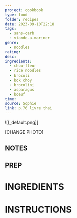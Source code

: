 ```yaml
---
project: cookbook
type: food
folder: recipes
date: 2023-09-10T22:18
tags:
  - sans-carb
  - viande-a-mariner
genre:
  - noodles
rating: 
desc: 
ingredients:
  - chou-fleur
  - rice noodles
  - brocoli
  - bok choy
  - brocolini
  - asparagus
  - boeuf
time: 
source: Sophie
link: p.76 livre thai
---
```


![[_default.png]]

[CHANGE PHOTO]


## NOTES




## PREP


# INGREDIENTS


# INSTRUCTIONS



